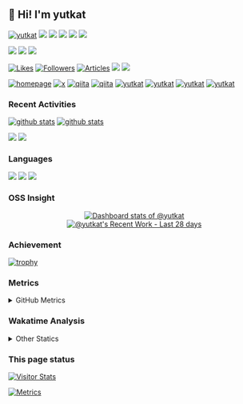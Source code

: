 ## 👋 Hi! I'm yutkat

<p align="left"> 
  <a href="https://github.com/yutkat/yutkat/"><img src="https://komarev.com/ghpvc/?username=yutkat" alt="yutkat" /></a>
  <a href="https://github.com/yutkat"><img height="20" src="https://img.shields.io/github/followers/yutkat?label=follow&logo=github&style=flat" /></a>
  <a href="https://github.com/yutkat"><img height="20" src="https://img.shields.io/github/stars/yutkat?logo=github&style=flat" /></a>
  <a href="https://gitstar-ranking.com/yutkat"><img height="20" src="https://img.shields.io/endpoint?label=star ranking&logo=github&style=flat&url=https%3A%2F%2Fgitstar-ranking.com%2Fusers%2Fyutkat%2Fshields" /></a>
  <a href="https://user-badge.committers.top/japan/yutkat"><img height="20" src="https://user-badge.committers.top/japan/yutkat.svg" /></a>
  <a href="https://github.com/gayanvoice/top-github-users/blob/main/markdown/followers/japan.md"><img height="20" src="https://img.shields.io/badge/dynamic/json?url=https%3A%2F%2Fraw.githubusercontent.com%2Fyutkat%2Fyutkat%2Fmain%2Fassets%2Fgithub-followed-ranking.json&query=key&prefix=%23&label=followed%20rank&color=brightgreen&logo=github" /></a>
</p>

<p align="left"> 
  <a href="http://x.com/yutkat"><img height="20" src="https://img.shields.io/twitter/follow/yutkat?style=flat&logo=x" /></a>
  <a href="https://www.reddit.com/user/yutkat"><img height="20" src="https://img.shields.io/reddit/user-karma/combined/yutkat?label=Reddit&logo=reddit&style=flat" /></a>
  <a href="https://stackoverflow.com/users/5720201/yutkat"><img height="20" src="https://img.shields.io/stackexchange/stackoverflow/r/5720201?label=StackOverflow&logo=stack-overflow&style=flat" /></a>
</p>

<p align="left">
  <a href="https://zenn.dev/yutakatay"><img height="20" src="https://badgen.org/img/zenn/yutakatay/likes?style=plastic" alt="Likes" /></a>
  <a href="https://zenn.dev/yutakatay"><img height="20" src="https://badgen.org/img/zenn/yutakatay/followers?style=plastic" alt="Followers" /></a>
  <a href="https://zenn.dev/yutakatay"><img height="20" src="https://badgen.org/img/zenn/yutakatay/articles?style=plastic" alt="Articles" /></a>
  <a href="http://qiita.com/yutkat"><img height="20" src="https://qiita-badge.apiapi.app/s/yutkat/contributions.svg" /></a>
  <a href="http://qiita.com/yutkat"><img height="20" src="https://qiita-badge.apiapi.app/s/yutkat/posts.svg" /></a>
</p>

<p align="left"> 
  <a href="https://yutkat.github.io/"><img alt="homepage" width="30px" src="https://simpleicons.org/icons/homeassistantcommunitystore.svg" /></a>
  <a href="https://x.com/yutkat"><img alt="x" width="30px" src="https://simpleicons.org/icons/x.svg" /></a>
  <a href="https://zenn.dev/yutakatay"><img alt="qiita" width="30px" src="https://simpleicons.org/icons/zenn.svg" /></a>
  <a href="https://qiita.com/yutkat"><img alt="qiita" width="30px" src="https://simpleicons.org/icons/qiita.svg" /></a>
  <a href="https://dev.to/yutkat" target="blank"><img src="https://cdn.jsdelivr.net/npm/simple-icons@3.0.1/icons/dev-dot-to.svg" alt="yutkat" height="30" width="30" /></a>
  <a href="https://stackoverflow.com/users/yutkat" target="blank"><img src="https://cdn.jsdelivr.net/npm/simple-icons@3.0.1/icons/stackoverflow.svg" alt="yutkat" height="30" width="30" /></a>
  <a href="https://www.quora.com/profile/Yutkat" target="blank"><img src="https://simpleicons.org/icons/quora.svg" alt="yutkat" height="30" width="30" /></a>
  <a href="https://ossinsight.io/analyze/yutkat" target="blank"><img src="https://cdn.jsdelivr.net/npm/svg-icon@0.8.2/dist/svg/mfglabs/eye.svg" alt="yutkat" height="30" width="30" /></a>
</p>

### Recent Activities

<p align="left">
  <a href="https://github.com/anuraghazra/github-readme-stats"><img alt="github stats" height="150px" src="https://github-readme-stats.vercel.app/api?username=yutkat&count_private=true&show_icons=true&custom_title=GitHub%20Stats&hide_border=true&theme=transparent" /></a>
  <a href="https://github.com/DenverCoder1/github-readme-streak-stats"><img alt="github stats" height="150px" src="https://github-readme-streak-stats.herokuapp.com/?user=yutkat&theme=transparent&hide_border=true" /></a>
</p>

[![](http://github-profile-summary-cards.vercel.app/api/cards/profile-details?username=yutkat&theme=transparent)](https://github.com/vn7n24fzkq/github-profile-summary-cards)
[![](https://github-readme-activity-graph.vercel.app/graph?username=yutkat&theme=github-dark-dimmed&custom_title=Contribution%20Graph%20in%20the%2031%20days&hide_border=true)](https://github.com/Ashutosh00710/github-readme-activity-graph)

### Languages

[![](http://github-profile-summary-cards.vercel.app/api/cards/repos-per-language?username=yutkat&theme=transparent)](https://github.com/vn7n24fzkq/github-profile-summary-cards)
[![](http://github-profile-summary-cards.vercel.app/api/cards/most-commit-language?username=yutkat&theme=transparent)](https://github.com/vn7n24fzkq/github-profile-summary-cards)
[![](https://github-readme-stats.vercel.app/api/top-langs/?username=yutkat&layout=compact&count_private=true&show_icons=true&theme=transparent&hide_border=true)](https://github.com/anuraghazra/github-readme-stats)

### OSS Insight

<!-- Copy-paste in your Readme.md file -->

<a href="https://next.ossinsight.io/widgets/official/compose-user-dashboard-stats?user_id=8683947" target="_blank" style="display: block" align="center">
  <picture>
    <source media="(prefers-color-scheme: dark)" srcset="https://next.ossinsight.io/widgets/official/compose-user-dashboard-stats/thumbnail.png?user_id=8683947&image_size=auto&color_scheme=dark" width="771" height="auto">
    <img alt="Dashboard stats of @yutkat" src="https://next.ossinsight.io/widgets/official/compose-user-dashboard-stats/thumbnail.png?user_id=8683947&image_size=auto&color_scheme=light" width="771" height="auto">
  </picture>
</a>

<!-- Made with [OSS Insight](https://ossinsight.io/) -->

<!-- Copy-paste in your Readme.md file -->

<a href="https://next.ossinsight.io/widgets/official/compose-currently-working-on?user_id=8683947&activity_type=all" target="_blank" style="display: block" align="center">
  <picture>
    <source media="(prefers-color-scheme: dark)" srcset="https://next.ossinsight.io/widgets/official/compose-currently-working-on/thumbnail.png?user_id=8683947&activity_type=all&image_size=auto&color_scheme=dark" width="497.5" height="auto">
    <img alt="@yutkat's Recent Work - Last 28 days" src="https://next.ossinsight.io/widgets/official/compose-currently-working-on/thumbnail.png?user_id=8683947&activity_type=all&image_size=auto&color_scheme=light" width="497.5" height="auto">
  </picture>
</a>

<!-- Made with [OSS Insight](https://ossinsight.io/) -->

### Achievement

[![trophy](https://github-profile-trophy.vercel.app/?username=yutkat&no-frame=true&no-bg=true&theme=onedark)](https://github.com/ryo-ma/github-profile-trophy)

### Metrics

<details>
  <summary>GitHub Metrics</summary>

<!-- ![Metrics](https://metrics.lecoq.io/yutkat) -->
[![Metrics](https://github.com/yutkat/yutkat/blob/main/images/github-metrics.svg)](https://github.com/lowlighter/metrics)

</details>

### Wakatime Analysis

<!-- <img height="150" src="https://github.com/yutkat/yutkat/blob/master/images/stat.svg" alt="Alternative Text"/> -->

<details>
  <summary>Other Statics</summary>

  <!--START_SECTION:waka-->
![Code Time](http://img.shields.io/badge/Code%20Time-8%2C298%20hrs%203%20mins-blue)

![Lines of code](https://img.shields.io/badge/From%20Hello%20World%20I%27ve%20Written-316.2%20thousand%20lines%20of%20code-blue)

**🐱 My GitHub Data** 

> 📦 63.3 kB Used in GitHub's Storage 
 > 
> 🏆 1,244 Contributions in the Year 2024
 > 
> 🚫 Not Opted to Hire
 > 
> 📜 104 Public Repositories 
 > 
> 🔑 2 Private Repositories 
 > 
**I'm an Early 🐤** 

```text
🌞 Morning                2525 commits        ████████░░░░░░░░░░░░░░░░░   32.51 % 
🌆 Daytime                2561 commits        ████████░░░░░░░░░░░░░░░░░   32.97 % 
🌃 Evening                1569 commits        █████░░░░░░░░░░░░░░░░░░░░   20.20 % 
🌙 Night                  1113 commits        ████░░░░░░░░░░░░░░░░░░░░░   14.33 % 
```
📅 **I'm Most Productive on Monday** 

```text
Monday                   1326 commits        ████░░░░░░░░░░░░░░░░░░░░░   17.07 % 
Tuesday                  1275 commits        ████░░░░░░░░░░░░░░░░░░░░░   16.41 % 
Wednesday                1174 commits        ████░░░░░░░░░░░░░░░░░░░░░   15.11 % 
Thursday                 1249 commits        ████░░░░░░░░░░░░░░░░░░░░░   16.08 % 
Friday                   1086 commits        ███░░░░░░░░░░░░░░░░░░░░░░   13.98 % 
Saturday                 756 commits         ██░░░░░░░░░░░░░░░░░░░░░░░   09.73 % 
Sunday                   902 commits         ███░░░░░░░░░░░░░░░░░░░░░░   11.61 % 
```


📊 **This Week I Spent My Time On** 

```text
🕑︎ Time Zone: Asia/Tokyo

💬 Programming Languages: 
Other                    47 hrs 33 mins      ██████████████████████░░░   89.76 % 
sh                       3 hrs               █░░░░░░░░░░░░░░░░░░░░░░░░   05.68 % 
Bash                     1 hr                ░░░░░░░░░░░░░░░░░░░░░░░░░   01.91 % 
Markdown                 58 mins             ░░░░░░░░░░░░░░░░░░░░░░░░░   01.84 % 
YAML                     8 mins              ░░░░░░░░░░░░░░░░░░░░░░░░░   00.28 % 

🔥 Editors: 
Chrome                   47 hrs 33 mins      ██████████████████████░░░   89.77 % 
Zsh                      3 hrs               █░░░░░░░░░░░░░░░░░░░░░░░░   05.68 % 
Neovim                   2 hrs 23 mins       █░░░░░░░░░░░░░░░░░░░░░░░░   04.52 % 
Vim                      0 secs              ░░░░░░░░░░░░░░░░░░░░░░░░░   00.03 % 

💻 Operating System: 
Linux                    52 hrs 58 mins      █████████████████████████   100.00 % 
```

**I Mostly Code in Lua** 

```text
Lua                      23 repos            ██████████████░░░░░░░░░░░   56.10 % 
HTML                     6 repos             ████░░░░░░░░░░░░░░░░░░░░░   14.63 % 
TypeScript               2 repos             █░░░░░░░░░░░░░░░░░░░░░░░░   04.88 % 
Vim Script               2 repos             █░░░░░░░░░░░░░░░░░░░░░░░░   04.88 % 
JavaScript               1 repo              █░░░░░░░░░░░░░░░░░░░░░░░░   02.44 % 
```



**Timeline**

![Lines of Code chart](https://raw.githubusercontent.com/yutkat/yutkat/main/assets/bar_graph.png)


 Last Updated on 08/05/2024 19:33:42 UTC
<!--END_SECTION:waka-->
</details>

### This page status

<a href="https://widgetbite.com" align="left">
  <img alt="Visitor Stats" src="https://widgetbite.com/stats/yutkat"/>  
</a>

[![Metrics](https://github.com/yutkat/yutkat/actions/workflows/main.yml/badge.svg)](https://github.com/yutkat/yutkat/actions/workflows/main.yml)
